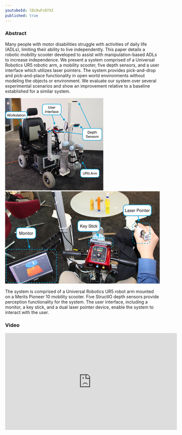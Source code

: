 ```yaml
---
youtubeId: lDi9uFcD7XI
published: true
---
```


### Abstract
Many people with motor disabilities struggle with activities of daily life (ADLs), limiting their ability to live independently. This paper details a robotic mobility scooter developed to assist with manipulation-based ADLs to increase independence. We present a system comprised of a Universal Robotics UR5 robotic arm, a mobility scooter, five depth sensors, and a user interface which utilizes laser pointers. The system provides pick-and-drop and pick-and-place functionality in open world environments without modeling the objects or environment. We evaluate our system over several experimental scenarios and show an improvement relative to a baseline established for a similar system.

<img src="img/system.JPG" alt="system" height="300"/>
<img src="img/interface.JPG" alt="system" height="300"/>
<!-- ![An image](img/system.JPG){: .center-image width: 400px}-->

The system is comprised of a Universal Robotics UR5 robot arm mounted on a Merits Pioneer 10 mobility scooter. Five StructIO depth sensors provide perception functionality for the system. The user interface, including a monitor, a key stick, and a dual laser pointer device, enable the system to interact with the user.

### Video
<iframe width="560" height="315" src="https://www.youtube.com/embed/-FqXRtMlc4U" frameborder="0" allow="autoplay; encrypted-media" allowfullscreen></iframe>
